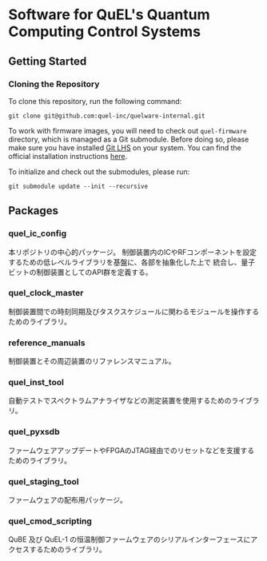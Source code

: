 # Software for QuEL's Quantum Computing Control Systems

## Getting Started

### Cloning the Repository

To clone this repository, run the following command:

```
git clone git@github.com:quel-inc/quelware-internal.git
```

To work with firmware images, you will need to check out `quel-firmware` directory, which is managed as a Git submodule.
Before doing so, please make sure you have installed [Git LHS](http://git-lfs.com/) on your system.
You can find the official installation instructions [here](https://github.com/git-lfs/git-lfs?utm_source=gitlfs_site&utm_medium=installation_link&utm_campaign=gitlfs#installing).

To initialize and check out the submodules, please run:

```
git submodule update --init --recursive
```


## Packages

### quel_ic_config
本リポジトリの中心的パッケージ。
制御装置内のICやRFコンポーネントを設定するための低レベルライブラリを基盤に、各部を抽象化した上で 統合し、量子ビットの制御装置としてのAPI群を定義する。

### quel_clock_master
制御装置間での時刻同期及びタスクスケジュールに関わるモジュールを操作するためのライブラリ。

### reference_manuals
制御装置とその周辺装置のリファレンスマニュアル。

### quel_inst_tool
自動テストでスペクトラムアナライザなどの測定装置を使用するためのライブラリ。

### quel_pyxsdb
ファームウェアアップデートやFPGAのJTAG経由でのリセットなどを支援するためのライブラリ。

### quel_staging_tool
ファームウェアの配布用パッケージ。

### quel_cmod_scripting
QuBE 及び QuEL-1 の恒温制御ファームウェアのシリアルインターフェースにアクセスするためのライブラリ。
